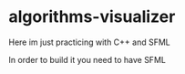 # algorithms-visualizer
Here im just practicing with C++ and SFML

In order to build it you need to have SFML
